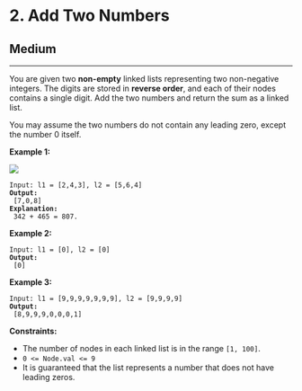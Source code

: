 # 2. Add Two Numbers

## Medium

***

You are given two **non-empty** linked lists representing two non-negative integers. The digits are stored in **reverse order**, and each of their nodes contains a single digit. Add the two numbers and return the sum as a linked list.

You may assume the two numbers do not contain any leading zero, except the number 0 itself.

&#x20;

**Example 1:**

![](https://assets.leetcode.com/uploads/2020/10/02/addtwonumber1.jpg)

<pre><code>Input: l1 = [2,4,3], l2 = [5,6,4]
<strong>Output:
</strong> [7,0,8]
<strong>Explanation:
</strong> 342 + 465 = 807.</code></pre>

**Example 2:**

<pre><code>Input: l1 = [0], l2 = [0]
<strong>Output:
</strong> [0]</code></pre>

**Example 3:**

<pre><code>Input: l1 = [9,9,9,9,9,9,9], l2 = [9,9,9,9]
<strong>Output:
</strong> [8,9,9,9,0,0,0,1]</code></pre>

&#x20;

**Constraints:**

* The number of nodes in each linked list is in the range `[1, 100]`.
* `0 <= Node.val <= 9`
* It is guaranteed that the list represents a number that does not have leading zeros.
